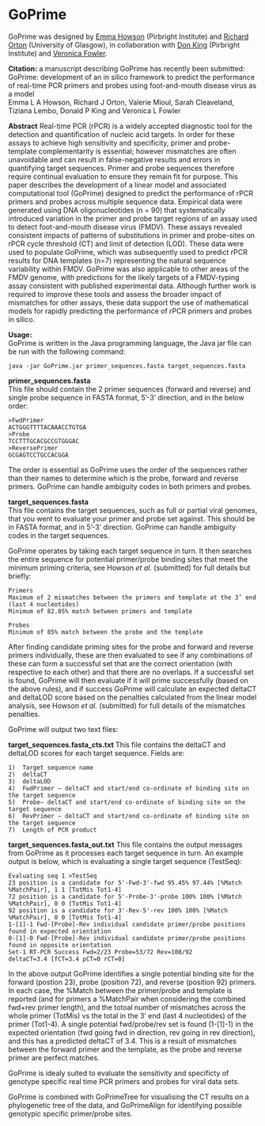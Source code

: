 # GoPrime
GoPrime was designed by [Emma Howson](https://www.pirbright.ac.uk/users/dr-emma-howson) (Pirbright Institute) and [Richard Orton](https://www.gla.ac.uk/researchinstitutes/iii/staff/richardorton/) (University of Glasgow), in collaboration with [Don King](https://www.pirbright.ac.uk/users/dr-don-king) (Pirbright Institute) and [Veronica Fowler](https://www.researchgate.net/profile/Veronica_Fowler).  

**Citation:** a manuscript describing GoPrime has recently been submitted:\
GoPrime: development of an in silico framework to predict the performance of real-time PCR primers and probes using foot-and-mouth disease virus as a model\
Emma L A Howson, Richard J Orton, Valerie Mioul, Sarah Cleaveland, Tiziana Lembo, Donald P King and Veronica L Fowler

**Abstract**
Real-time PCR (rPCR) is a widely accepted diagnostic tool for the detection and quantification of nucleic acid targets. In order for these assays to achieve high sensitivity and specificity, primer and probe-template complementarity is essential; however mismatches are often unavoidable and can result in false-negative results and errors in quantifying target sequences. Primer and probe sequences therefore require continual evaluation to ensure they remain fit for purpose. This paper describes the development of a linear model and associated computational tool (GoPrime) designed to predict the performance of rPCR primers and probes across multiple sequence data. Empirical data were generated using DNA oligonucleotides (n = 90) that systematically introduced variation in the primer and probe target regions of an assay used to detect foot-and-mouth disease virus (FMDV). These assays revealed consistent impacts of patterns of substitutions in primer and probe-sites on rPCR cycle threshold (CT) and limit of detection (LOD). These data were used to populate GoPrime, which was subsequently used to predict rPCR results for DNA templates (n=7) representing the natural sequence variability within FMDV. GoPrime was also applicable to other areas of the FMDV genome, with predictions for the likely targets of a FMDV-typing assay consistent with published experimental data. Although further work is required to improve these tools and assess the broader impact of mismatches for other assays, these data support the use of mathematical models for rapidly predicting the performance of rPCR primers and probes in silico.

**Usage:**\
GoPrime is written in the Java programming language, the Java jar file can be run with the following command:

```
java -jar GoPrime.jar primer_sequences.fasta target_sequences.fasta
```

**primer_sequences.fasta**\
This file should contain the 2 primer sequences (forward and reverse) and single probe sequence in FASTA format, 5’-3’ direction, and in the below order:
```
>FwdPrimer
ACTGGGTTTTACAAACCTGTGA
>Probe
TCCTTTGCACGCCGTGGGAC
>ReversePrimer
GCGAGTCCTGCCACGGA
```
The order is essential as GoPrime uses the order of the sequences rather than their names to determine which is the probe, forward and reverse primers. GoPrime can handle ambiguity codes in both primers and probes.

**target_sequences.fasta**\
This file contains the target sequences, such as full or partial viral genomes, that you went to evaluate your primer and probe set against. This should be in FASTA format, and in 5’-3’ direction. GoPrime can handle ambiguity codes in the target sequences.

GoPrime operates by taking each target sequence in turn. It then searches the entire sequence for potential primer/probe binding sites that meet the minimum priming criteria, see Howson *et al.* (submitted) for full details but briefly:
```
Primers
Maximum of 2 mismatches between the primers and template at the 3’ end (last 4 nucleotides)
Minimum of 82.05% match between primers and template

Probes
Minimum of 85% match between the probe and the template
```
After finding candidate priming sites for the probe and forward and reverse primers individually, these are then evaluated to see if any combinations of these can form a successful set that are the correct orientation (with respective to each other) and that there are no overlaps. If a successful set is found, GoPrime will then evaluate if it will prime successfully (based on the above rules), and if success GoPrime will calculate an expected deltaCT and deltaLOD score based on the penalties calculated from the linear model analysis, see Howson *et al.* (submitted) for full details of the mismatches penalties.

GoPrime will output two text files:

**target_sequences.fasta_cts.txt**
This file contains the deltaCT and deltaLOD scores for each target sequence. Fields are:
```
1)	Target sequence name
2)	deltaCT
3)	deltaLOD
4)	FwdPrimer – deltaCT and start/end co-ordinate of binding site on the target sequence
5)	Probe– deltaCT and start/end co-ordinate of binding site on the target sequence
6)	RevPrimer – deltaCT and start/end co-ordinate of binding site on the target sequence
7)	Length of PCR product
```

**target_sequences.fasta_out.txt**
This file contains the output messages from GoPrime as it processes each target sequence in turn. An example output is below, which is evaluating a single target sequence (TestSeq):
```
Evaluating seq 1 >TestSeq
23 position is a candidate for 5'-Fwd-3'-fwd 95.45% 97.44% [%Match %MatchPair], 1 1 [TotMis Tot1-4]
72 position is a candidate for 5'-Probe-3'-probe 100% 100% [%Match %MatchPair], 0 0 [TotMis Tot1-4]
92 position is a candidate for 3'-Rev-5'-rev 100% 100% [%Match %MatchPair], 0 0 [TotMis Tot1-4]
1-[1]-1 Fwd-[Probe]-Rev individual candidate primer/probe positions found in expected orientation
0-[1]-0 Fwd-[Probe]-Rev individual candidate primer/probe positions found in opposite orientation
Set-1 RT-PCR Success Fwd=2/23 Probe=53/72 Rev=108/92
deltaCT=3.4 [fCT=3.4 pCT=0 rCT=0]
```
In the above output GoPrime identifies a single potential binding site for the forward (postion 23), probe (position 72), and reverse (position 92) primers. In each case, the %Match between the primer/probe and template is reported (and for primers a %MatchPair when considering the combined fwd+rev primer length), and the totoal number of mismatches across the whole primer (TotMis) vs the total in the 3’ end (last 4 nucleotides) of the primer (Tot1-4). A single potential fwd/probe/rev set is found (1-[1]-1) in the expected orientation (fwd going fwd in direction, rev going in rev direction), and this has a predicted deltaCT of 3.4. This is a result of mismatches between the forward primer and the template, as the probe and reverse primer are perfect matches.

GoPrime is idealy suited to evaluate the sensitivity and specificty of genotype specific real time PCR primers and probes for viral data sets.


GoPrime is combined with GoPrimeTree for visualising the CT results on a phylogenetic tree of the data, and GoPrimeAlign for identifying possible genotypic specific primer/probe sites.







